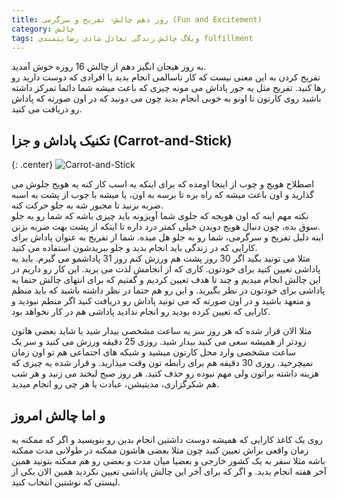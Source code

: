 ```yaml
---
title: روز دهم چالش- تفریح و سرگرمی (Fun and Excitement)
category: چالش
tags: وبلاگ چالش زندگی تعادل شادی رضایتمندی fulfillment 
---
```


به روز هیجان انگیز دهم از چالش 16 روزه خوش آمدید. <br>
تفریح کردن به این معنی نیست که کار ناسالمی انجام بدید یا افرادی که دوست دارید رو رها کنید. تفریح مثل یه جور پاداش می مونه چیزی که باعث میشه شما دائما تمرکز داشته باشید روی کارتون تا اونو به خوبی انجام بدید چون می دونید که در اون صورته که پاداش رو دریافت می کنید. <br>

## تکنیک پاداش و جزا  (Carrot-and-Stick)

{: .center}
![Carrot-and-Stick](https://i.guim.co.uk/img/media/26c6e33db58023930682108bd38f7bd76090db9d/0_10_1023_614/master/1023.jpg?width=1920&quality=85&auto=format&fit=max&s=5ca24ce709a11ab6ae7fa55d0b194549)


اصطلاح هویج و چوب از اینجا اومده که برای اینکه یه اسب کار کنه یه هویج جلوش می گذارید و اون باعث میشه که راه بره تا برسه به اون، یا میشه با چوب از پشت به اسبه ضربه بزنید تا مجبور شه به جلو حرکت کنه.<br>
نکته مهم اینه که اون هویجه که جلوی شما آویزونه باید چیزی باشه که شما رو به جلو  سوق بده، چون دنبال هویج دویدن خیلی کمتر درد داره تا اینکه از پشت بهت ضربه بزنن.<br>
اینه دلیل تفریح و سرگرمی، شما رو به جلو هل میده. شما از تفریح به عنوان پاداش برای کارایی که در زندگی باید انجام بدید و جلو ببریدشون استفاده می کنید.<br>
مثلا می تونید بگید اگر 30 روز پشت هم ورزش کنم روز 31 پاداشمو می گیرم. باید یه پاداشی تعیین کنید برای خودتون. کاری که از انجامش لذت می برید. این کار رو داریم در این چالش انجام میدیم و چند تا هدف تعیین کردیم و گفتیم که برای انتهای چالش حتما یه پاداشی برای خودتون در نظر بگیرید. و این رو هم حتما در نظر داشته باشید که باید منظم و متعهد باشید و در اون صورته که می تونید پاداش رو دریافت کنید اگر منطم نبودید و کارایی که تعیین کرده بودید رو انجام ندادید پاداشی هم در کار نخواهد بود.<br>

مثلا الان قرار شده که هر روز سر یه ساعت مشخصی بیدار شید یا شاید بعضی هاتون زودتر از همیشه سعی می کنید بیدار شید. روزی 25 دقیقه ورزش می کنید و سر یک ساعت مشخصی وارد محل کارتون میشید و شبکه های اجتماعی هم تو اون زمان نمیچرخید. روزی 30 دقیقه هم برای رابطه تون  وقت میذارید. و قرار شده یه چیزی که هزینه داشته براتون ولی مهم نبوده رو حذف کنید. هر روز صبح لبخند می زنید و هر شب هم شکرگزاری، مدیتیشن، عبادت یا هر چی رو انجام میدید.<br>



## و اما چالش امروز

روی یک کاغذ کارایی که همیشه دوست داشتین انجام بدین رو بنویسید و اگر که ممکنه یه زمان واقعی براش تعیین کنید چون مثلا بعضی هاشون ممکنه در طولانی مدت ممکنه باشه مثلا سفر به یک کشور خارجی و بعضیا میان مدت و بعضی رو هم ممکنه بتونید همین آخر هفته انجام بدید. و اگر که برای آخر این چالش پاداشی تعیین نکردید همین الان یکی از لیستی که نوشتین انتخاب کنید.
